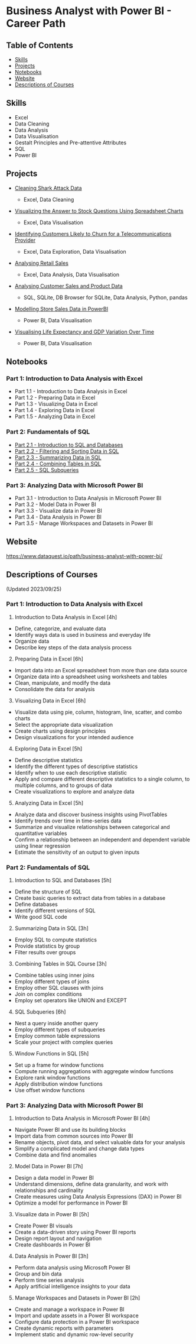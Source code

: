 # Business Analyst with Power BI - Career Path

## Table of Contents
- [Skills](#skills)
- [Projects](#projects)
- [Notebooks](#notebooks)
- [Website](#website)
- [Descriptions of Courses](#descriptions-of-courses)

## Skills

- Excel
- Data Cleaning
- Data Analysis
- Data Visualisation
- Gestalt Principles and Pre-attentive Attributes
- SQL
- Power BI

## Projects

- [Cleaning Shark Attack Data](https://github.com/oxbbar/course-business-analyst-with-power-bi/tree/main/part_1/analysing-shark-data)
    - Excel, Data Cleaning

- [Visualizing the Answer to Stock Questions Using Spreadsheet Charts](https://github.com/oxbbar/course-business-analyst-with-power-bi/tree/main/part_1/visualizing-the-answer-to-stock-questions-using-spreadsheet-charts)
    - Excel, Data Visualisation

- [Identifying Customers Likely to Churn for a Telecommunications Provider](https://github.com/oxbbar/course-business-analyst-with-power-bi/tree/main/part_1/identifying-customers-likely-to-churn-for-a-telecommunications-provider)
    - Excel, Data Exploration, Data Visualisation

- [Analysing Retail Sales](https://github.com/oxbbar/course-business-analyst-with-power-bi/tree/main/part_1/analyzing-retail-sales)
    - Excel, Data Analysis, Data Visualisation

- [Analysing Customer Sales and Product Data](https://github.com/oxbbar/course-business-analyst-with-power-bi/blob/main/part_2/analysing-customer-sales-and-product-data/analysing-customer-sales-and-product-data.ipynb)
    - SQL, SQLite, DB Browser for SQLite, Data Analysis, Python, pandas
    
- [Modelling Store Sales Data in PowerBI](https://github.com/oxbbar/course-business-analyst-with-power-bi/blob/main/part_3/modelling-store-sales-data-in-powerbi/)
    - Power BI, Data Visualisation

- [Visualising Life Expectancy and GDP Variation Over Time](https://github.com/oxbbar/course-business-analyst-with-power-bi/blob/main/part_3/visualisation-of-life-expectancy-and-gdp-variation-over-time/)
    - Power BI, Data Visualisation

## Notebooks

### Part 1: Introduction to Data Analysis with Excel
- Part 1.1 - Introduction to Data Analysis in Excel
- Part 1.2 - Preparing Data in Excel
- Part 1.3 - Visualizing Data in Excel
- Part 1.4 - Exploring Data in Excel
- Part 1.5 - Analyzing Data in Excel

### Part 2: Fundamentals of SQL
- [Part 2.1 - Introduction to SQL and Databases](https://github.com/oxbbar/course-business-analyst-with-power-bi/blob/main/part_2/p2-1-introduction-to-sql-and-databases.ipynb)
- [Part 2.2 - Filtering and Sorting Data in SQL](https://github.com/oxbbar/course-business-analyst-with-power-bi/blob/main/part_2/p2-2-filtering-and-sorting-data-in-sql.ipynb)
- [Part 2.3 - Summarizing Data in SQL](https://github.com/oxbbar/course-business-analyst-with-power-bi/blob/main/part_2/p2-3-summarizing-data-in-sql.ipynb)
- [Part 2.4 - Combining Tables in SQL](https://github.com/oxbbar/course-business-analyst-with-power-bi/blob/main/part_2/p2-4-combining-tables-in-sql.ipynb)
- [Part 2.5 - SQL Subqueries](https://github.com/oxbbar/course-business-analyst-with-power-bi/blob/main/part_2/p2-5-sql-subqueries.ipynb)

### Part 3: Analyzing Data with Microsoft Power BI
- Part 3.1 - Introduction to Data Analysis in Microsoft Power BI
- Part 3.2 - Model Data in Power BI
- Part 3.3 - Visualize data in Power BI
- Part 3.4 - Data Analysis in Power BI
- Part 3.5 - Manage Workspaces and Datasets in Power BI

## Website

https://www.dataquest.io/path/business-analyst-with-power-bi/

## Descriptions of Courses

(Updated 2023/09/25)

### Part 1: Introduction to Data Analysis with Excel

1. Introduction to Data Analysis in Excel [4h]
- Define, categorize, and evaluate data
- Identify ways data is used in business and everyday life
- Organize data
- Describe key steps of the data analysis process

2. Preparing Data in Excel [6h]
- Import data into an Excel spreadsheet from more than one data source
- Organize data into a spreadsheet using worksheets and tables
- Clean, manipulate, and modify the data
- Consolidate the data for analysis

3. Visualizing Data in Excel [6h]
- Visualize data using pie, column, histogram, line, scatter, and combo charts
- Select the appropriate data visualization
- Create charts using design principles
- Design visualizations for your intended audience

4. Exploring Data in Excel [5h]
- Define descriptive statistics
- Identify the different types of descriptive statistics
- Identify when to use each descriptive statistic
- Apply and compare different descriptive statistics to a single column, to multiple columns, and to groups of data
- Create visualizations to explore and analyze data

5. Analyzing Data in Excel [5h]
- Analyze data and discover business insights using PivotTables
- Identify trends over time in time-series data
- Summarize and visualize relationships between categorical and quantitative variables
- Confirm a relationship between an independent and dependent variable using linear regression
- Estimate the sensitivity of an output to given inputs

### Part 2: Fundamentals of SQL

1. Introduction to SQL and Databases [5h]
- Define the structure of SQL
- Create basic queries to extract data from tables in a database
- Define databases
- Identify different versions of SQL
- Write good SQL code

2. Summarizing Data in SQL [3h]
- Employ SQL to compute statistics
- Provide statistics by group
- Filter results over groups

3. Combining Tables in SQL Course [3h]
- Combine tables using inner joins
- Employ different types of joins
- Employ other SQL clauses with joins
- Join on complex conditions
- Employ set operators like UNION and EXCEPT

4. SQL Subqueries [6h]
- Nest a query inside another query
- Employ different types of subqueries
- Employ common table expressions
- Scale your project with complex queries

5. Window Functions in SQL [5h]
- Set up a frame for window functions
- Compute running aggregations with aggregate window functions
- Explore rank window functions
- Apply distribution window functions
- Use offset window functions

### Part 3: Analyzing Data with Microsoft Power BI

1. Introduction to Data Analysis in Microsoft Power BI [4h]
- Navigate Power BI and use its building blocks
- Import data from common sources into Power BI
- Rename objects, pivot data, and select valuable data for your analysis
- Simplify a complicated model and change data types
- Combine data and find anomalies

2. Model Data in Power BI [7h]
- Design a data model in Power BI
- Understand dimensions, define data granularity, and work with relationships and cardinality
- Create measures using Data Analysis Expressions (DAX) in Power BI
- Optimize a model for performance in Power BI

3. Visualize data in Power BI [5h]
- Create Power BI visuals
- Create a data-driven story using Power BI reports
- Design report layout and navigation
- Create dashboards in Power BI

4. Data Analysis in Power BI [3h]
- Perform data analysis using Microsoft Power BI
- Group and bin data
- Perform time series analysis
- Apply artificial intelligence insights to your data

5. Manage Workspaces and Datasets in Power BI [2h]
- Create and manage a workspace in Power BI
- Import and update assets in a Power BI workspace
- Configure data protection in a Power BI workspace
- Create dynamic reports with parameters
- Implement static and dynamic row-level security
